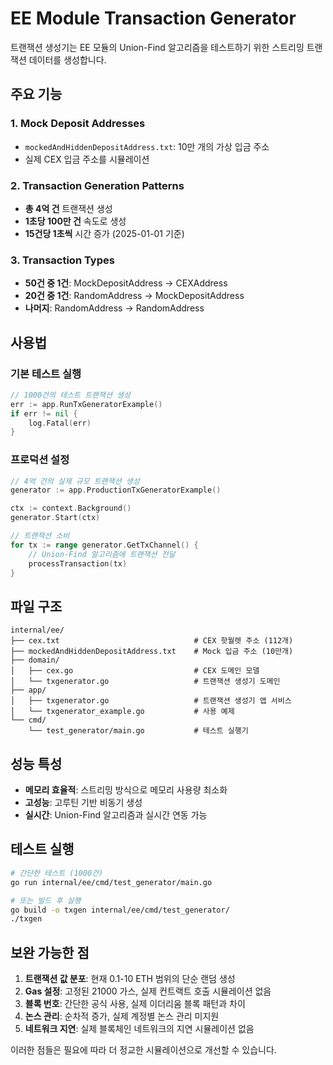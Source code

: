 # EE Module Transaction Generator

트랜잭션 생성기는 EE 모듈의 Union-Find 알고리즘을 테스트하기 위한 스트리밍 트랜잭션 데이터를 생성합니다.

## 주요 기능

### 1. Mock Deposit Addresses
- `mockedAndHiddenDepositAddress.txt`: 10만 개의 가상 입금 주소
- 실제 CEX 입금 주소를 시뮬레이션

### 2. Transaction Generation Patterns
- **총 4억 건** 트랜잭션 생성
- **1초당 100만 건** 속도로 생성
- **15건당 1초씩** 시간 증가 (2025-01-01 기준)

### 3. Transaction Types
- **50건 중 1건**: MockDepositAddress → CEXAddress
- **20건 중 1건**: RandomAddress → MockDepositAddress  
- **나머지**: RandomAddress → RandomAddress

## 사용법

### 기본 테스트 실행
```go
// 1000건의 테스트 트랜잭션 생성
err := app.RunTxGeneratorExample()
if err != nil {
    log.Fatal(err)
}
```

### 프로덕션 설정
```go
// 4억 건의 실제 규모 트랜잭션 생성
generator := app.ProductionTxGeneratorExample()

ctx := context.Background()
generator.Start(ctx)

// 트랜잭션 소비
for tx := range generator.GetTxChannel() {
    // Union-Find 알고리즘에 트랜잭션 전달
    processTransaction(tx)
}
```

## 파일 구조

```
internal/ee/
├── cex.txt                              # CEX 핫월렛 주소 (112개)
├── mockedAndHiddenDepositAddress.txt    # Mock 입금 주소 (10만개)
├── domain/
│   ├── cex.go                           # CEX 도메인 모델
│   └── txgenerator.go                   # 트랜잭션 생성기 도메인
├── app/
│   ├── txgenerator.go                   # 트랜잭션 생성기 앱 서비스
│   └── txgenerator_example.go           # 사용 예제
└── cmd/
    └── test_generator/main.go           # 테스트 실행기
```

## 성능 특성

- **메모리 효율적**: 스트리밍 방식으로 메모리 사용량 최소화
- **고성능**: 고루틴 기반 비동기 생성
- **실시간**: Union-Find 알고리즘과 실시간 연동 가능

## 테스트 실행

```bash
# 간단한 테스트 (1000건)
go run internal/ee/cmd/test_generator/main.go

# 또는 빌드 후 실행
go build -o txgen internal/ee/cmd/test_generator/
./txgen
```

## 보완 가능한 점

1. **트랜잭션 값 분포**: 현재 0.1-10 ETH 범위의 단순 랜덤 생성
2. **Gas 설정**: 고정된 21000 가스, 실제 컨트랙트 호출 시뮬레이션 없음
3. **블록 번호**: 간단한 공식 사용, 실제 이더리움 블록 패턴과 차이
4. **논스 관리**: 순차적 증가, 실제 계정별 논스 관리 미지원
5. **네트워크 지연**: 실제 블록체인 네트워크의 지연 시뮬레이션 없음

이러한 점들은 필요에 따라 더 정교한 시뮬레이션으로 개선할 수 있습니다.